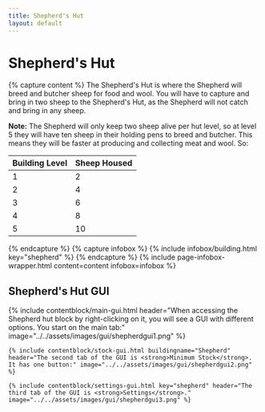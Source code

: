 ```yaml
---
title: Shepherd's Hut
layout: default
---
```

# Shepherd's Hut

{% capture content %}
The Shepherd's Hut is where the Shepherd will breed and butcher sheep for food and wool. You will have to capture and bring in two sheep to the Shepherd's Hut, as the Shepherd will not catch and bring in any sheep.

**Note:** The Shepherd will only keep two sheep alive per hut level, so at level 5 they will have ten sheep in their holding pens to breed and butcher. This means they will be faster at producing and collecting meat and wool. So:


| Building Level | Sheep Housed |
| ----- | ----- |
| 1 | 2 |
| 2 | 4 |
| 3 | 6 |
| 4 | 8 |
| 5 | 10 |  
{% endcapture %}
{% capture infobox %}
{% include infobox/building.html key="shepherd" %}
{% endcapture %}
{% include page-infobox-wrapper.html content=content infobox=infobox %}

## Shepherd's Hut GUI

<div class="row">
  <div class="col">
    {% include contentblock/main-gui.html header="When accessing the Shepherd hut block by right-clicking on it, you will see a GUI with different options. You start on the main tab:" image="../../assets/images/gui/shepherdgui1.png" %}

    {% include contentblock/stock-gui.html buildingname="Shepherd" header="The second tab of the GUI is <strong>Minimum Stock</strong>. It has one button:" image="../../assets/images/gui/shepherdgui2.png" %}

    {% include contentblock/settings-gui.html key="shepherd" header="The third tab of the GUI is <strong>Settings</strong>." image="../../assets/images/gui/shepherdgui3.png" %}
  </div>
</div>
